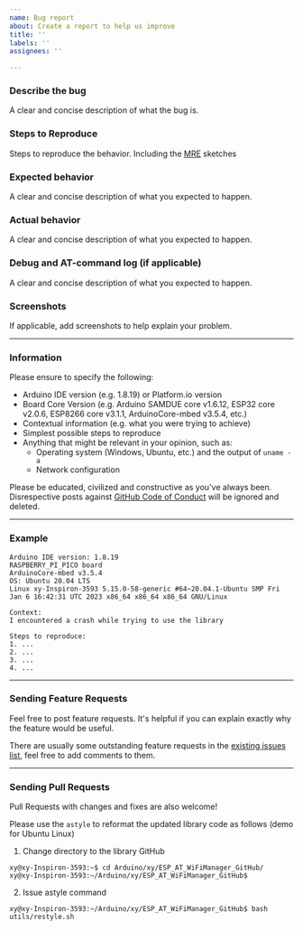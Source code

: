 ```yaml
---
name: Bug report
about: Create a report to help us improve
title: ''
labels: ''
assignees: ''

---
```


### Describe the bug

A clear and concise description of what the bug is.

### Steps to Reproduce

Steps to reproduce the behavior. Including the [MRE](https://stackoverflow.com/help/minimal-reproducible-example) sketches

### Expected behavior

A clear and concise description of what you expected to happen.

### Actual behavior

A clear and concise description of what you expected to happen.

### Debug and AT-command log (if applicable)

A clear and concise description of what you expected to happen.

### Screenshots

If applicable, add screenshots to help explain your problem.

---

### Information

Please ensure to specify the following:

* Arduino IDE version (e.g. 1.8.19) or Platform.io version
* Board Core Version (e.g. Arduino SAMDUE core v1.6.12, ESP32 core v2.0.6, ESP8266 core v3.1.1, ArduinoCore-mbed v3.5.4, etc.)
* Contextual information (e.g. what you were trying to achieve)
* Simplest possible steps to reproduce
* Anything that might be relevant in your opinion, such as:
  * Operating system (Windows, Ubuntu, etc.) and the output of `uname -a`
  * Network configuration

Please be educated, civilized and constructive as you've always been. Disrespective posts against [GitHub Code of Conduct](https://docs.github.com/en/site-policy/github-terms/github-event-code-of-conduct) will be ignored and deleted.

---

### Example

```
Arduino IDE version: 1.8.19
RASPBERRY_PI_PICO board
ArduinoCore-mbed v3.5.4
OS: Ubuntu 20.04 LTS
Linux xy-Inspiron-3593 5.15.0-58-generic #64~20.04.1-Ubuntu SMP Fri Jan 6 16:42:31 UTC 2023 x86_64 x86_64 x86_64 GNU/Linux

Context:
I encountered a crash while trying to use the library

Steps to reproduce:
1. ...
2. ...
3. ...
4. ...
```

---

### Sending Feature Requests

Feel free to post feature requests. It's helpful if you can explain exactly why the feature would be useful.

There are usually some outstanding feature requests in the [existing issues list](https://github.com/khoih-prog/ESP_AT_WiFiManager/issues?q=is%3Aopen+is%3Aissue+label%3Aenhancement), feel free to add comments to them.

---

### Sending Pull Requests

Pull Requests with changes and fixes are also welcome!

Please use the `astyle` to reformat the updated library code as follows (demo for Ubuntu Linux)

1. Change directory to the library GitHub

```
xy@xy-Inspiron-3593:~$ cd Arduino/xy/ESP_AT_WiFiManager_GitHub/
xy@xy-Inspiron-3593:~/Arduino/xy/ESP_AT_WiFiManager_GitHub$
```

2. Issue astyle command

```
xy@xy-Inspiron-3593:~/Arduino/xy/ESP_AT_WiFiManager_GitHub$ bash utils/restyle.sh
```



